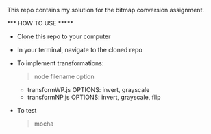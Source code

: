 This repo contains my solution for the bitmap conversion assignment.

*** HOW TO USE *****

- Clone this repo to your computer

- In your terminal, navigate to the cloned repo

- To implement transformations:

  > node filename option

  - transformWP.js OPTIONS: invert, grayscale
  - transformNP.js OPTIONS: invert, grayscale, flip

- To test

  > mocha

